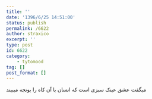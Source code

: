 ```yaml
---
title: ''
date: '1396/6/25 14:51:00'
status: publish
permalink: /6622
author: straxico
excerpt: ''
type: post
id: 6622
category:
    - tytomood
tag: []
post_format: []
---
```

میگفت عشق عینک سبزی است که انسان با آن کاه را یونجه میبیند